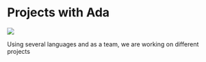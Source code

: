 # Projects with Ada

![](https://github.com/CamilleLafrance/projects-with-Ada/blob/main/PC%201%20-%20Pico8%20%5BLua%5D/aventurep8.gif)

Using several languages and as a team, we are working on different projects
